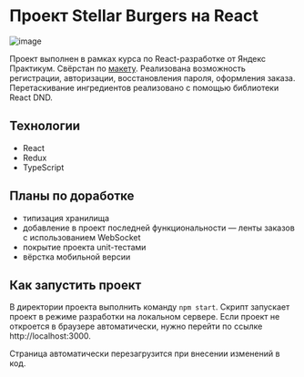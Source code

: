 # Проект Stellar Burgers на React

![image](https://user-images.githubusercontent.com/77075458/230611143-3fae80d0-d456-4cdd-8174-5d68026484d0.png)

Проект выполнен в рамках курса по React-разработке от Яндекс Практикум. 
Свёрстан по [макету](https://www.figma.com/file/zFGN2O5xktHl9VmoOieq5E/React-_-Проектные-задачи_external_link?node-id=724%3A350&t=H9f2EkBlrkT4ymiP-0). Реализована возможность регистрации, авторизации, восстановления пароля, оформления заказа. Перетаскивание ингредиентов реализовано с помощью библиотеки React DND. 

## Технологии

+ React
+ Redux
+ TypeScript

## Планы по доработке

+ типизация хранилища
+ добавление в проект последней функциональности — ленты заказов с использованием WebSocket
+ покрытие проекта unit-тестами
+ вёрстка мобильной версии

## Как запустить проект

В директории проекта выполнить команду `npm start`.
Скрипт запускает проект в режиме разработки на локальном сервере.
Если проект не откроется в браузере автоматически, нужно перейти по ссылке http://localhost:3000.

Страница автоматически перезагрузится при внесении изменений в код.

